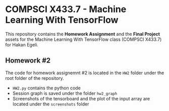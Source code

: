 # COMPSCI X433.7 - Machine Learning With TensorFlow

This repository contains the **Homework Assignment** and the **Final Project** assets for the Machine Learning With TensorFlow class (COMPSCI X433.7) for Hakan Egeli.

## Homework #2

The code for homework assignemnt #2 is located in the `HW2` folder under the root folder of the repository.

* `HW2.py` contains the python code
* Session graph is saved under the folder `hw2_graph`
* Screenshots of the tensorboard and the plot of the input array are located under the `screenshots` folder


